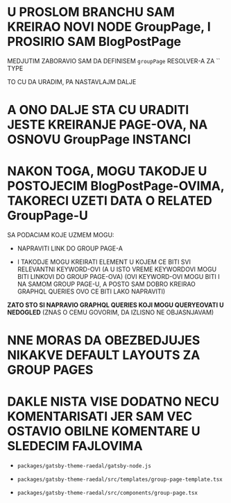 # U PROSLOM BRANCHU SAM KREIRAO NOVI NODE GroupPage, I PROSIRIO SAM BlogPostPage

MEDJUTIM ZABORAVIO SAM DA DEFINISEM `groupPage` RESOLVER-A ZA `` TYPE

TO CU DA URADIM, PA NASTAVLAJM DALJE

# A ONO DALJE STA CU URADITI JESTE KREIRANJE PAGE-OVA, NA OSNOVU GroupPage INSTANCI

# NAKON TOGA, MOGU TAKODJE U POSTOJECIM BlogPostPage-OVIMA, TAKORECI UZETI DATA O RELATED GroupPage-U

SA PODACIAM KOJE UZMEM MOGU:

- NAPRAVITI LINK DO GROUP PAGE-A

- I TAKODJE MOGU KREIRATI ELEMENT U KOJEM CE BITI SVI RELEVANTNI KEYWORD-OVI (A U ISTO VREME KEYWORDOVI MOGU BITI LINKOVI DO GROUP PAGE-OVA) (OVI KEYWORD-OVI MOGU BITI I NA SAMOM GROUP PAGE-U, A POSTO SAM DOBRO KREIRAO GRAPHQL QUERIES OVO CE BITI LAKO NAPRAVITI)

**ZATO STO SI NAPRAVIO GRAPHQL QUERIES KOJI MOGU QUERYEOVATI U NEDOGLED** (ZNAS O CEMU GOVORIM, DA IZLISNO NE OBJASNJAVAM)

# NNE MORAS DA OBEZBEDJUJES NIKAKVE DEFAULT LAYOUTS ZA GROUP PAGES

# DAKLE NISTA VISE DODATNO NECU KOMENTARISATI JER SAM VEC OSTAVIO OBILNE KOMENTARE U SLEDECIM FAJLOVIMA

- `packages/gatsby-theme-raedal/gatsby-node.js`

- `packages/gatsby-theme-raedal/src/templates/group-page-template.tsx`

- `packages/gatsby-theme-raedal/src/components/group-page.tsx`
